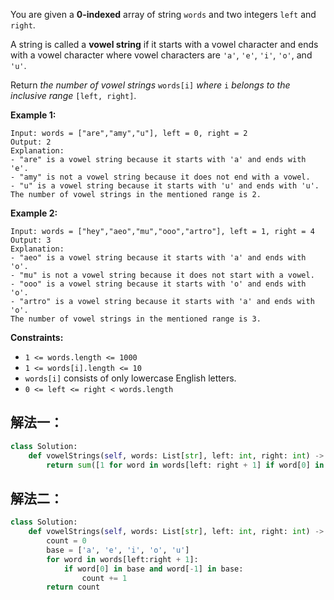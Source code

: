 You are given a **0-indexed** array of string `words` and two integers `left` and `right`.

A string is called a **vowel string** if it starts with a vowel character and ends with a vowel character where vowel characters are `'a'`, `'e'`, `'i'`, `'o'`, and `'u'`.

Return *the number of vowel strings* `words[i]` *where* `i` *belongs to the inclusive range* `[left, right]`.

 

**Example 1:**

```
Input: words = ["are","amy","u"], left = 0, right = 2
Output: 2
Explanation: 
- "are" is a vowel string because it starts with 'a' and ends with 'e'.
- "amy" is not a vowel string because it does not end with a vowel.
- "u" is a vowel string because it starts with 'u' and ends with 'u'.
The number of vowel strings in the mentioned range is 2.
```

**Example 2:**

```
Input: words = ["hey","aeo","mu","ooo","artro"], left = 1, right = 4
Output: 3
Explanation: 
- "aeo" is a vowel string because it starts with 'a' and ends with 'o'.
- "mu" is not a vowel string because it does not start with a vowel.
- "ooo" is a vowel string because it starts with 'o' and ends with 'o'.
- "artro" is a vowel string because it starts with 'a' and ends with 'o'.
The number of vowel strings in the mentioned range is 3.
```

 

**Constraints:**

- `1 <= words.length <= 1000`
- `1 <= words[i].length <= 10`
- `words[i]` consists of only lowercase English letters.
- `0 <= left <= right < words.length`

## 解法一：

```python
class Solution:
    def vowelStrings(self, words: List[str], left: int, right: int) -> int:
        return sum([1 for word in words[left: right + 1] if word[0] in ['a', 'e', 'i', 'o', 'u'] and word[-1] in ['a', 'e', 'i', 'o', 'u']])
```

## 解法二：

```python
class Solution:
    def vowelStrings(self, words: List[str], left: int, right: int) -> int:
        count = 0
        base = ['a', 'e', 'i', 'o', 'u']
        for word in words[left:right + 1]:
            if word[0] in base and word[-1] in base:
                count += 1
        return count
```

